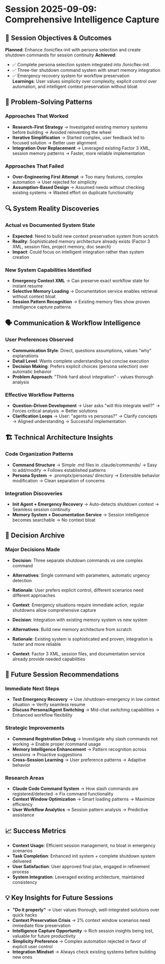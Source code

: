 # Session 2025-09-09: Comprehensive Intelligence Capture

## 🎯 Session Objectives & Outcomes
**Planned**: Enhance /lonicflex-init with persona selection and create shutdown commands for session continuity
**Achieved**: 
- ✅ Complete persona selection system integrated into /lonicflex-init
- ✅ Three-tier shutdown command system with smart memory integration
- ✅ Emergency recovery system for workflow preservation  
**Learnings**: User values simplicity over complexity, explicit control over automation, and intelligent context preservation without bloat

## 🧠 Problem-Solving Patterns
### Approaches That Worked
- **Research-First Strategy** → Investigated existing memory systems before building → Avoided reinventing the wheel
- **Iterative Simplification** → Started complex, user feedback led to focused solution → Better user alignment
- **Integration Over Replacement** → Leveraged existing Factor 3 XML, session memory patterns → Faster, more reliable implementation

### Approaches That Failed  
- **Over-Engineering First Attempt** → Too many features, complex automation → User rejected for simplicity
- **Assumption-Based Design** → Assumed needs without checking existing systems → Wasted effort on duplicate functionality

## 🔍 System Reality Discoveries
### Actual vs Documented System State
- **Expected**: Need to build new context preservation system from scratch
- **Reality**: Sophisticated memory architecture already exists (Factor 3 XML, session files, project memory, doc search)
- **Impact**: Could focus on intelligent integration rather than system creation

### New System Capabilities Identified  
- **Emergency Context XML** → Can preserve exact workflow state for instant resume
- **Selective Memory Loading** → Documentation service enables retrieval without context bloat
- **Session Pattern Recognition** → Existing memory files show proven intelligence capture patterns

## 🗣️ Communication & Workflow Intelligence
### User Preferences Observed
- **Communication Style**: Direct, questions assumptions, values "why" explanations
- **Detail Level**: Wants complete understanding but concise execution
- **Decision Making**: Prefers explicit choices (persona selection) over automatic behavior
- **Problem Approach**: "Think hard about integration" - values thorough analysis

### Effective Workflow Patterns
- **Question-Driven Development** → User asks "will this integrate well?" → Forces critical analysis → Better solutions
- **Clarification Loops** → User: "agents vs personas?" → Clarify concepts → Aligned understanding → Successful implementation

## 🏗️ Technical Architecture Insights
### Code Organization Patterns
- **Command Structure** → Simple .md files in .claude/commands/ → Easy to add/modify → Follows established patterns
- **Persona System** → .promptx/personas/ directory → Extensible behavior modification → Clean separation of concerns

### Integration Discoveries
- **Init Agent + Emergency Recovery** → Auto-detects shutdown context → Seamless session continuity
- **Memory System + Documentation Service** → Session intelligence becomes searchable → No context bloat

## 🎯 Decision Archive
### Major Decisions Made
- **Decision**: Three separate shutdown commands vs one complex command
- **Alternatives**: Single command with parameters, automatic urgency detection
- **Rationale**: User prefers explicit control, different scenarios need different approaches
- **Context**: Emergency situations require immediate action, regular shutdowns allow comprehensive capture

- **Decision**: Integration with existing memory system vs new system
- **Alternatives**: Build new memory architecture from scratch
- **Rationale**: Existing system is sophisticated and proven, integration is faster and more reliable
- **Context**: Factor 3 XML, session files, and documentation service already provide needed capabilities

## 🔮 Future Session Recommendations
### Immediate Next Steps
- **Test Emergency Recovery** → Use /shutdown-emergency in low context situation → Verify seamless resume
- **Discuss Persona/Agent Switching** → Mid-chat switching capabilities → Enhanced workflow flexibility

### Strategic Improvements
- **Command Registration Debug** → Investigate why slash commands not working → Enable proper /command usage
- **Memory Intelligence Enhancement** → Pattern recognition across sessions → Proactive suggestions
- **Cross-Session Learning** → User preference patterns → Adaptive behavior

### Research Areas
- **Claude Code Command System** → How slash commands are registered/detected → Fix command functionality
- **Context Window Optimization** → Smart loading patterns → Maximize efficiency
- **User Workflow Analytics** → Session pattern analysis → Predictive assistance

## 📈 Success Metrics
- **Context Usage**: Efficient session management, no bloat in emergency scenarios
- **Task Completion**: Enhanced init system + complete shutdown system delivered
- **User Satisfaction**: User approved final plan, engaged in refinement process
- **System Integration**: Leveraged existing architecture, maintained consistency

## 💡 Key Insights for Future Sessions
- **"Do it properly"** → User values thorough, well-integrated solutions over quick hacks
- **Context Preservation Crisis** → 2% context window scenarios need immediate flow preservation
- **Intelligence Capture Opportunity** → Rich session insights being lost, valuable for future productivity
- **Simplicity Preference** → Complex automation rejected in favor of explicit user control
- **Integration Mindset** → Always check existing systems before building new ones
